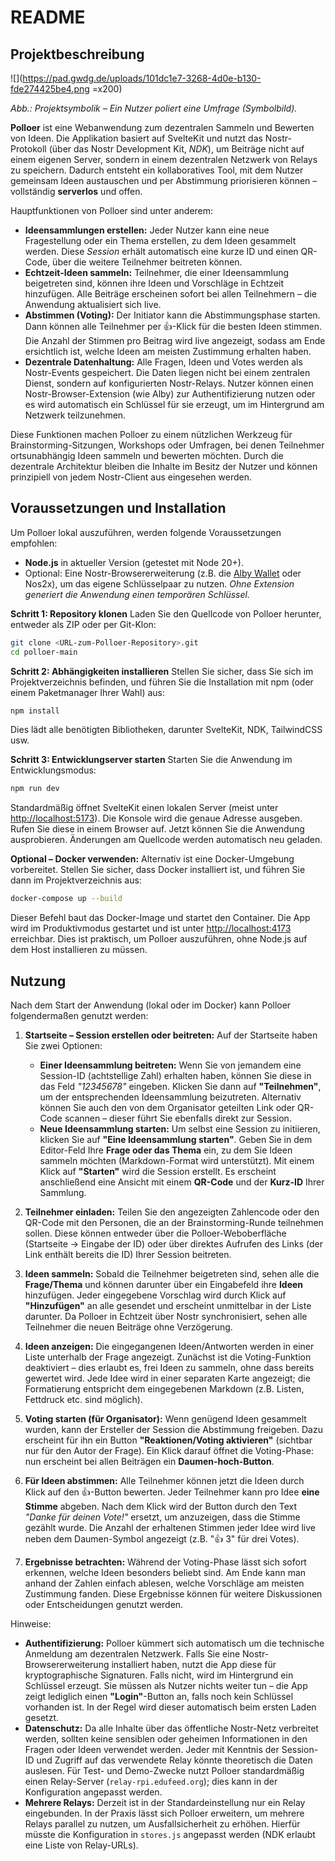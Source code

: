 # README

## Projektbeschreibung
![](https://pad.gwdg.de/uploads/101dc1e7-3268-4d0e-b130-fde274425be4.png =x200)

*Abb.: Projektsymbolik – Ein Nutzer poliert eine Umfrage (Symbolbild).*

**Polloer** ist eine Webanwendung zum dezentralen Sammeln und Bewerten von Ideen. Die Applikation basiert auf SvelteKit und nutzt das Nostr-Protokoll (über das Nostr Development Kit, *NDK*), um Beiträge nicht auf einem eigenen Server, sondern in einem dezentralen Netzwerk von Relays zu speichern. Dadurch entsteht ein kollaboratives Tool, mit dem Nutzer gemeinsam Ideen austauschen und per Abstimmung priorisieren können – vollständig **serverlos** und offen.

Hauptfunktionen von Polloer sind unter anderem:

* **Ideensammlungen erstellen:** Jeder Nutzer kann eine neue Fragestellung oder ein Thema erstellen, zu dem Ideen gesammelt werden. Diese *Session* erhält automatisch eine kurze ID und einen QR-Code, über die weitere Teilnehmer beitreten können.
* **Echtzeit-Ideen sammeln:** Teilnehmer, die einer Ideensammlung beigetreten sind, können ihre Ideen und Vorschläge in Echtzeit hinzufügen. Alle Beiträge erscheinen sofort bei allen Teilnehmern – die Anwendung aktualisiert sich live.
* **Abstimmen (Voting):** Der Initiator kann die Abstimmungsphase starten. Dann können alle Teilnehmer per 👍-Klick für die besten Ideen stimmen. Die Anzahl der Stimmen pro Beitrag wird live angezeigt, sodass am Ende ersichtlich ist, welche Ideen am meisten Zustimmung erhalten haben.
* **Dezentrale Datenhaltung:** Alle Fragen, Ideen und Votes werden als Nostr-Events gespeichert. Die Daten liegen nicht bei einem zentralen Dienst, sondern auf konfigurierten Nostr-Relays. Nutzer können einen Nostr-Browser-Extension (wie Alby) zur Authentifizierung nutzen oder es wird automatisch ein Schlüssel für sie erzeugt, um im Hintergrund am Netzwerk teilzunehmen.

Diese Funktionen machen Polloer zu einem nützlichen Werkzeug für Brainstorming-Sitzungen, Workshops oder Umfragen, bei denen Teilnehmer ortsunabhängig Ideen sammeln und bewerten möchten. Durch die dezentrale Architektur bleiben die Inhalte im Besitz der Nutzer und können prinzipiell von jedem Nostr-Client aus eingesehen werden.

## Voraussetzungen und Installation

Um Polloer lokal auszuführen, werden folgende Voraussetzungen empfohlen:

* **Node.js** in aktueller Version (getestet mit Node 20+).
* Optional: Eine Nostr-Browsererweiterung (z.B. die [Alby Wallet](https://getalby.com/) oder Nos2x), um das eigene Schlüsselpaar zu nutzen. *Ohne Extension generiert die Anwendung einen temporären Schlüssel.*

**Schritt 1: Repository klonen**
Laden Sie den Quellcode von Polloer herunter, entweder als ZIP oder per Git-Klon:

```bash
git clone <URL-zum-Polloer-Repository>.git
cd polloer-main
```

**Schritt 2: Abhängigkeiten installieren**
Stellen Sie sicher, dass Sie sich im Projektverzeichnis befinden, und führen Sie die Installation mit npm (oder einem Paketmanager Ihrer Wahl) aus:

```bash
npm install
```

Dies lädt alle benötigten Bibliotheken, darunter SvelteKit, NDK, TailwindCSS usw.

**Schritt 3: Entwicklungserver starten**
Starten Sie die Anwendung im Entwicklungsmodus:

```bash
npm run dev
```

Standardmäßig öffnet SvelteKit einen lokalen Server (meist unter [http://localhost:5173](http://localhost:5173)). Die Konsole wird die genaue Adresse ausgeben. Rufen Sie diese in einem Browser auf. Jetzt können Sie die Anwendung ausprobieren. Änderungen am Quellcode werden automatisch neu geladen.

**Optional – Docker verwenden:**
Alternativ ist eine Docker-Umgebung vorbereitet. Stellen Sie sicher, dass Docker installiert ist, und führen Sie dann im Projektverzeichnis aus:

```bash
docker-compose up --build
```

Dieser Befehl baut das Docker-Image und startet den Container. Die App wird im Produktivmodus gestartet und ist unter [http://localhost:4173](http://localhost:4173) erreichbar. Dies ist praktisch, um Polloer auszuführen, ohne Node.js auf dem Host installieren zu müssen.

## Nutzung

Nach dem Start der Anwendung (lokal oder im Docker) kann Polloer folgendermaßen genutzt werden:

1. **Startseite – Session erstellen oder beitreten:** Auf der Startseite haben Sie zwei Optionen:

   * **Einer Ideensammlung beitreten:** Wenn Sie von jemandem eine Session-ID (achtstellige Zahl) erhalten haben, können Sie diese in das Feld *"12345678"* eingeben. Klicken Sie dann auf **"Teilnehmen"**, um der entsprechenden Ideensammlung beizutreten. Alternativ können Sie auch den von dem Organisator geteilten Link oder QR-Code scannen – dieser führt Sie ebenfalls direkt zur Session.
   * **Neue Ideensammlung starten:** Um selbst eine Session zu initiieren, klicken Sie auf **"Eine Ideensammlung starten"**. Geben Sie in dem Editor-Feld Ihre **Frage oder das Thema** ein, zu dem Sie Ideen sammeln möchten (Markdown-Format wird unterstützt). Mit einem Klick auf **"Starten"** wird die Session erstellt. Es erscheint anschließend eine Ansicht mit einem **QR-Code** und der **Kurz-ID** Ihrer Sammlung.

2. **Teilnehmer einladen:** Teilen Sie den angezeigten Zahlencode oder den QR-Code mit den Personen, die an der Brainstorming-Runde teilnehmen sollen. Diese können entweder über die Polloer-Weboberfläche (Startseite -> Eingabe der ID) oder über direktes Aufrufen des Links (der Link enthält bereits die ID) Ihrer Session beitreten.

3. **Ideen sammeln:** Sobald die Teilnehmer beigetreten sind, sehen alle die **Frage/Thema** und können darunter über ein Eingabefeld ihre **Ideen** hinzufügen. Jeder eingegebene Vorschlag wird durch Klick auf **"Hinzufügen"** an alle gesendet und erscheint unmittelbar in der Liste darunter. Da Polloer in Echtzeit über Nostr synchronisiert, sehen alle Teilnehmer die neuen Beiträge ohne Verzögerung.

4. **Ideen anzeigen:** Die eingegangenen Ideen/Antworten werden in einer Liste unterhalb der Frage angezeigt. Zunächst ist die Voting-Funktion deaktiviert – dies erlaubt es, frei Ideen zu sammeln, ohne dass bereits gewertet wird. Jede Idee wird in einer separaten Karte angezeigt; die Formatierung entspricht dem eingegebenen Markdown (z.B. Listen, Fettdruck etc. sind möglich).

5. **Voting starten (für Organisator):** Wenn genügend Ideen gesammelt wurden, kann der Ersteller der Session die Abstimmung freigeben. Dazu erscheint für ihn ein Button **"Reaktionen/Voting aktivieren"** (sichtbar nur für den Autor der Frage). Ein Klick darauf öffnet die Voting-Phase: nun erscheint bei allen Beiträgen ein **Daumen-hoch-Button**.

6. **Für Ideen abstimmen:** Alle Teilnehmer können jetzt die Ideen durch Klick auf den 👍-Button bewerten. Jeder Teilnehmer kann pro Idee **eine Stimme** abgeben. Nach dem Klick wird der Button durch den Text *"Danke für deinen Vote!"* ersetzt, um anzuzeigen, dass die Stimme gezählt wurde. Die Anzahl der erhaltenen Stimmen jeder Idee wird live neben dem Daumen-Symbol angezeigt (z.B. "👍 3" für drei Votes).

7. **Ergebnisse betrachten:** Während der Voting-Phase lässt sich sofort erkennen, welche Ideen besonders beliebt sind. Am Ende kann man anhand der Zahlen einfach ablesen, welche Vorschläge am meisten Zustimmung fanden. Diese Ergebnisse können für weitere Diskussionen oder Entscheidungen genutzt werden.

Hinweise:

* **Authentifizierung:** Polloer kümmert sich automatisch um die technische Anmeldung am dezentralen Netzwerk. Falls Sie eine Nostr-Browsererweiterung installiert haben, nutzt die App diese für kryptographische Signaturen. Falls nicht, wird im Hintergrund ein Schlüssel erzeugt. Sie müssen als Nutzer nichts weiter tun – die App zeigt lediglich einen **"Login"**-Button an, falls noch kein Schlüssel vorhanden ist. In der Regel wird dieser automatisch beim ersten Laden gesetzt.
* **Datenschutz:** Da alle Inhalte über das öffentliche Nostr-Netz verbreitet werden, sollten keine sensiblen oder geheimen Informationen in den Fragen oder Ideen verwendet werden. Jeder mit Kenntnis der Session-ID und Zugriff auf das verwendete Relay könnte theoretisch die Daten auslesen. Für Test- und Demo-Zwecke nutzt Polloer standardmäßig einen Relay-Server (`relay-rpi.edufeed.org`); dies kann in der Konfiguration angepasst werden.
* **Mehrere Relays:** Derzeit ist in der Standardeinstellung nur ein Relay eingebunden. In der Praxis lässt sich Polloer erweitern, um mehrere Relays parallel zu nutzen, um Ausfallsicherheit zu erhöhen. Hierfür müsste die Konfiguration in `stores.js` angepasst werden (NDK erlaubt eine Liste von Relay-URLs).

